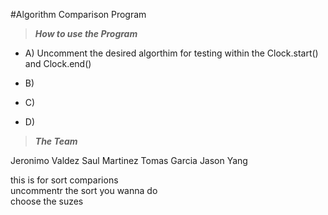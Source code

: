 #Algorithm Comparison Program

> **_How to use the Program_**

- A) Uncomment the desired algorthim for testing within the Clock.start() and Clock.end()

- B)

- C)

- D)

> **_The Team_**

Jeronimo Valdez
Saul Martinez
Tomas Garcia
Jason Yang

this is for sort comparions\
uncommentr the sort you wanna do\
choose the suzes

